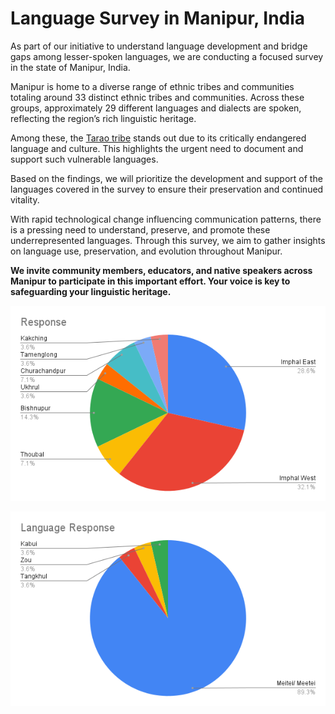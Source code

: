 # Language Survey in Manipur, India

As part of our initiative to understand language development and bridge gaps among lesser-spoken languages, we are conducting a focused survey in the state of Manipur, India.

Manipur is home to a diverse range of ethnic tribes and communities totaling around 33 distinct ethnic tribes and communities. Across these groups, approximately 29 different languages and dialects are spoken, reflecting the region’s rich linguistic heritage.

Among these, the [Tarao tribe](https://www.youtube.com/watch?v=7yfHHhoyaEo) stands out due to its critically endangered language and culture. This highlights the urgent need to document and support such vulnerable languages.

Based on the findings, we will prioritize the development and support of the languages covered in the survey to ensure their preservation and continued vitality.

With rapid technological change influencing communication patterns, there is a pressing need to understand, preserve, and promote these underrepresented languages. Through this survey, we aim to gather insights on language use, preservation, and evolution throughout Manipur.

**We invite community members, educators, and native speakers across Manipur to participate in this important effort. Your voice is key to safeguarding your linguistic heritage.**

![Location](assests/Loc_Response.png?raw=true)


![Language](assests/Language_Response.png?raw=true)
